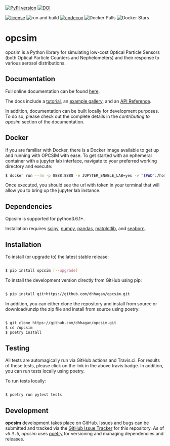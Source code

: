 [![PyPI version](https://badge.fury.io/py/opcsim.svg)](https://badge.fury.io/py/opcsim)
[![DOI](https://zenodo.org/badge/72774719.svg)](https://zenodo.org/badge/latestdoi/72774719)

[![license](https://img.shields.io/github/license/mashape/apistatus.svg)](https://github.com/dhhagan/opcsim/blob/master/LICENSE)
![run and build](https://github.com/dhhagan/opcsim/workflows/run%20and%20build/badge.svg)
[![codecov](https://codecov.io/gh/dhhagan/opcsim/branch/master/graph/badge.svg)](https://codecov.io/gh/dhhagan/opcsim)
![Docker Pulls](https://img.shields.io/docker/pulls/dhhagan/opcsim)
![Docker Stars](https://img.shields.io/docker/stars/dhhagan/opcsim)

# opcsim

opcsim is a Python library for simulating low-cost Optical Particle Sensors (both Optical Particle Counters and Nephelometers) and
their response to various aerosol distributions.

## Documentation

Full online documentation can be found [here][1].

The docs include a [tutorial][2], an [example gallery][3], and an [API Reference][4].

In addition, documentation can be built locally for development purposes. To do so, please check out the complete details in the *contributing to opcsim* section of the documentation.

## Docker

If you are familiar with Docker, there is a Docker image available to get up and running with OPCSIM with ease. To get started 
with an ephemeral container with a jupyter lab interface, navigate to your preferred working directory and execute:

```sh
$ docker run --rm -p 8888:8888 -e JUPYTER_ENABLE_LAB=yes -v "$PWD":/home/joyvan/work dhhagan/opcsim:latest
```

Once executed, you should see the url with token in your terminal that will allow you to bring up the jupyter lab instance.


## Dependencies

Opcsim is supported for python3.6.1+.

Installation requires [scipy][5], [numpy][6], [pandas][7], [matplotlib][8],
and [seaborn][9].


## Installation

To install (or upgrade to) the latest stable release:

```sh

$ pip install opcsim [--upgrade]
```

To install the development version directly from GitHub using pip:

```sh

$ pip install git+https://github.com/dhhagan/opcsim.git
```

In addition, you can either clone the repository and install from source or download/unzip the zip file and install from source using poetry:

```sh

$ git clone https://github.com/dhhagan/opcsim.git
$ cd /opcsim
$ poetry install
```

## Testing

All tests are automagically run via GitHub actions and Travis.ci. For results of these tests, please click on the link in the above travis badge. In addition, you can run tests locally using poetry.

To run tests locally:

```sh

$ poetry run pytest tests
```


## Development

**opcsim** development takes place on GitHub. Issues and bugs can be submitted and tracked via the [GitHub Issue Tracker][10] for this repository. As of `v0.5.0`, *opcsim* uses [poetry][11] for versioning and managing dependencies and releases.


[1]: https://dhhagan.github.io/opcsim/
[2]: https://dhhagan.github.io/opcsim/tutorial.html
[3]: https://dhhagan.github.io/opcsim/examples/index.html
[4]: https://dhhagan.github.io/opcsim/api.html
[5]: https://www.scipy.org/
[6]: http://www.numpy.org/
[7]: http://pandas.pydata.org/
[8]: http://matplotlib.org/
[9]: https://seaborn.pydata.org/
[10]: https://github.com/dhhagan/opcsim/issues
[11]: https://python-poetry.org/

